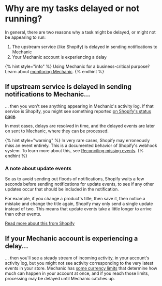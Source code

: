 # Why are my tasks delayed or not running?

In general, there are two reasons why a task might be delayed, or might not be appearing to run:

1. The upstream service (like Shopify) is delayed in sending notifications to Mechanic
2. Your Mechanic account is experiencing a delay

{% hint style="info" %}
Using Mechanic for a business-critical purpose? Learn about [monitoring Mechanic](../techniques/monitoring.md).
{% endhint %}

## If upstream service is delayed in sending notifications to Mechanic...

... then you won't see anything appearing in Mechanic's activity log. If that service is Shopify, you might see something reported [on Shopify's status page](https://www.shopifystatus.com/).

In most cases, delays are resolved in time, and the delayed events are later on sent to Mechanic, where they can be processed.

{% hint style="warning" %}
In very rare cases, Shopify may erroneously miss an event entirely. This is a documented behavior of Shopify's webhook system. To learn more about this, see [Reconciling missing events](../core/shopify/events/reconciling-missing-events.md).
{% endhint %}

### A note about update events

So as to avoid sending out floods of notifications, Shopify waits a few seconds before sending notifications for update events, to see if any other updates occur that should be included in the notification.

For example, if you change a product's title, then save it, then notice a mistake and change the title again, Shopify may only send a single update instead of two. This means that update events take a little longer to arrive than other events.

[Read more about this from Shopify](https://community.shopify.com/c/API-Announcements/Upcoming-improvements-to-Webhooks/m-p/398576)

## If your Mechanic account is experiencing a delay...

... then you'll see a steady stream of incoming activity, in your account's activity log, but you might not see activity corresponding to the very latest events in your store. Mechanic has [some currency limits](../core/runs/concurrency.md) that determine how much can happen in your account at once, and if you reach those limits, processing may be delayed until Mechanic catches up.
